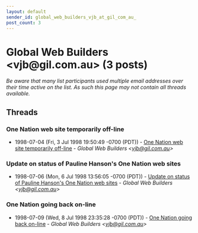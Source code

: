 ```yaml
---
layout: default
sender_id: global_web_builders_vjb_at_gil_com_au_
post_count: 3
---
```


# Global Web Builders <vjb<span>@</span>gil.com.au> (3 posts)

_Be aware that many list participants used multiple email addresses over their time active on the list. As such this page may not contain all threads available._

## Threads

### One Nation web site temporarily off-line
+ 1998-07-04 (Fri, 3 Jul 1998 19:50:49 -0700 (PDT)) - [One Nation web site temporarily off-line](/archive/1998/07/d3093cba18b171bba5f1412362fdfce57363660b80b6ff7496a59501a27f185a) - _Global Web Builders \<vjb@gil.com.au\>_

### Update on status of Pauline Hanson's One Nation web sites
+ 1998-07-06 (Mon, 6 Jul 1998 13:56:05 -0700 (PDT)) - [Update on status of Pauline Hanson's One Nation web sites](/archive/1998/07/68e8266353c184e2b164fd2ff471d8e29eeb518be8ca3cce3c845fc37860704f) - _Global Web Builders \<vjb@gil.com.au\>_

### One Nation going back on-line
+ 1998-07-09 (Wed, 8 Jul 1998 23:35:28 -0700 (PDT)) - [One Nation going back on-line](/archive/1998/07/ddbc8f79ce76ebf1f707151abfe2b61ce2eeb78cedde543641849cddac4256ca) - _Global Web Builders \<vjb@gil.com.au\>_


